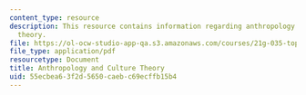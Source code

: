 ```yaml
---
content_type: resource
description: This resource contains information regarding anthropology and culture
  theory.
file: https://ol-ocw-studio-app-qa.s3.amazonaws.com/courses/21g-035-topics-in-culture-and-globalization-fall-2003/55ecbea63f2d5650caebc69ecffb15b4_MIT21G_035F03_l01.pdf
file_type: application/pdf
resourcetype: Document
title: Anthropology and Culture Theory
uid: 55ecbea6-3f2d-5650-caeb-c69ecffb15b4
---
```

